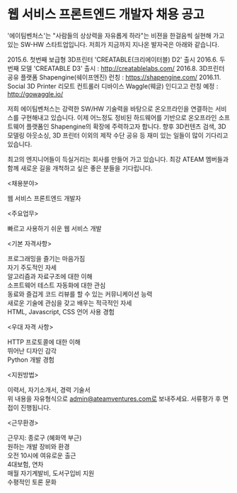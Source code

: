 # 웹 서비스 프론트엔드 개발자 채용 공고


'에이팀벤처스'는 "사람들의 상상력을 자유롭게 하라"는 비젼을 한걸음씩 실현해 가고 있는 SW-HW 스타트업입니다. 저희가 지금까지 지나온 발자국은 아래와 같습니다.

2015.6. 첫번째 보급형 3D프린터 'CREATABLE(크리에이터블) D2' 출시
2016.6. 두번째 모델 'CREATABLE D3' 출시 : http://creatablelabs.com/
2016.8. 3D프린터 공유 플랫폼 Shapengine(쉐이프엔진) 런칭 : https://shapengine.com/
2016.11. Social 3D Printer 리모트 컨트롤러 디바이스 Waggle(웨글) 인디고고 런칭 예정 : http://gowaggle.io/

저희 에이팀벤처스는 강력한 SW/HW 기술력을 바탕으로 온오프라인을 연결하는 서비스를 구현해내고 있습니다. 이제 어느정도 정비된 하드웨어를 기반으로 온오프라인 소프트웨어 플랫폼인 Shapengine의 확장에 주력하고자 합니다. 향후 3D컨텐츠 검색, 3D 모델링 아웃소싱, 3D 프린터 이외의 제작 수단 공유 등 재미 있는 일들이 많이 기다리고 있습니다.

최고의 엔지니어들이 득실거리는 회사를 만들어 가고 있습니다. 최강 ATEAM 멤버들과 함께 새로운 길을 개척하고 싶은 좋은 분들을 기다립니다.

<채용분야><br>

웹 서비스 프론트엔드 개발자<br>


<주요업무><br>

빠르고 사용하기 쉬운 웹 서비스 개발<br>


<기본 자격사항><br>

프로그래밍을 즐기는 마음가짐<br>
자기 주도적인 자세<br>
알고리즘과 자료구조에 대한 이해<br>
소프트웨어 테스트 자동화에 대한 관심<br>
동료와 즐겁게 코드 리뷰를 할 수 있는 커뮤니케이션 능력<br>
새로운 기술에 관심을 갖고 배우는 적극적인 자세<br>
HTML, Javascript, CSS 언어 사용 경험<br>


<우대 자격 사항>

HTTP 프로토콜에 대한 이해<br>
뛰어난 디자인 감각<br>
Python 개발 경험<br>


<지원방법><br>

이력서, 자기소개서, 경력 기술서<br>
위 내용을 자유형식으로 admin@ateamventures.com로 보내주세요. 서류평가 후 면접이 진행됩니다.<br>

<근무환경><br>

근무지: 종로구 (혜화역 부근)<br>
원하는 개발 장비와 환경<br>
오전 10시에 여유로운 출근<br>
4대보험, 연차<br>
매월 자기계발비, 도서구입비 지원<br>
수평적인 토론 문화<br>
